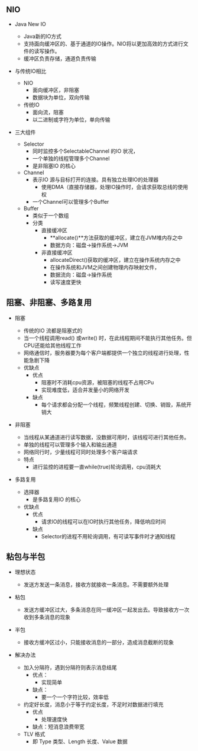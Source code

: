 ## NIO

- Java New IO
  - Java新的IO方式
  - 支持面向缓冲区的、基于通道的IO操作。NIO将以更加高效的方式进行文件的读写操作。
  - 缓冲区负责存储，通道负责传输

- 与传统IO相比
  - NIO
    - 面向缓冲区，非阻塞
    - 数据块为单位，双向传输
  - 传统IO
    - 面向流，阻塞
    - 以二进制或字符为单位，单向传输

- 三大组件
  - Selector
    - 同时监控多个SelectableChannel 的IO 状况，
    - 一个单独的线程管理多个Channel
    - 是非阻塞IO 的核心
  - Channel
    - 表示IO 源与目标打开的连接。具有独立处理IO的处理器
      - 使用DMA（直接存储器，处理IO操作时，会请求获取总线的使用权
    - 一个Channel可以管理多个Buffer
  - Buffer
    - 类似于一个数组
    - 分类
      - 直接缓冲区
        - **allocate()**方法获取的缓冲区，建立在JVM堆内存之中
        - 数据方向：磁盘->操作系统->JVM
      - 非直接缓冲区
        - allocateDirect()获取的缓冲区，建立在操作系统内存之中
        - 在操作系统和JVM之间创建物理内存映射文件，
        - 数据流向：磁盘->操作系统
        - 读写速度更快

## 阻塞、非阻塞、多路复用

- 阻塞
  - 传统的IO 流都是阻塞式的
  - 当一个线程调用read() 或write() 时，在此线程期间不能执行其他任务。但CPU还能给其他线程工作
  - 网络通信时，服务器要为每个客户端都提供一个独立的线程进行处理，性能急剧下降
  - 优缺点
    - 优点
      - 阻塞时不消耗cpu资源，被阻塞的线程不占用CPu
      - 实现难度低，适合并发量小的网络开发
    - 缺点
      - 每个请求都会分配一个线程，频繁线程创建、切换、销毁，系统开销大

- 非阻塞
  - 当线程从某通道进行读写数据，没数据可用时，该线程可进行其他任务。
  - 单独的线程可以管理多个输入和输出通道
  - 网络同行时，少量线程可同时处理多个客户端请求
  - 特点
    - 进行监控的进程要一直while(true)轮询调用，cpu消耗大

- 多路复用
  - 选择器
    - 是多路复用IO 的核心
  - 优缺点
    - 优点
      - 请求IO的线程可以在IO时执行其他任务，降低响应时间
    - 缺点
      - Selector的进程不用轮询调用，有可读写事件时才通知线程

## 粘包与半包

- 理想状态
  - 发送方发送一条消息，接收方就接收一条消息。不需要额外处理

- 粘包
  - 发送方缓冲区过大，多条消息在同一缓冲区一起发出去。导致接收方一次收到多条消息的现象
- 半包
  - 接收方缓冲区过小，只能接收消息的一部分，造成消息截断的现象

- 解决办法
  - 加入分隔符，遇到分隔符则表示消息结尾
    - 优点：
      - 实现简单
    - 缺点：
      - 要一个一个字符比较，效率低
  - 约定好长度，消息小于等于约定长度，不足时对数据进行填充
    - 优点
      - 处理速度快 
    - 缺点：短消息浪费带宽
  - TLV 格式
    - 即 Type 类型、Length 长度、Value 数据